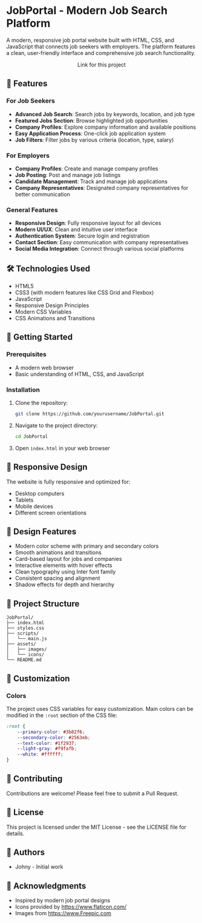 # JobPortal - Modern Job Search Platform

A modern, responsive job portal website built with HTML, CSS, and JavaScript that connects job seekers with employers. The platform features a clean, user-friendly interface and comprehensive job search functionality.


 <div align="center">
  <a href="https://johnysaravanan.github.io/JobPortal/" style="text-decoration: none;">
   Link
  </a> for this project
</div>

## 🌟 Features

### For Job Seekers
- **Advanced Job Search**: Search jobs by keywords, location, and job type
- **Featured Jobs Section**: Browse highlighted job opportunities
- **Company Profiles**: Explore company information and available positions
- **Easy Application Process**: One-click job application system
- **Job Filters**: Filter jobs by various criteria (location, type, salary)

### For Employers
- **Company Profiles**: Create and manage company profiles
- **Job Posting**: Post and manage job listings
- **Candidate Management**: Track and manage job applications
- **Company Representatives**: Designated company representatives for better communication

### General Features
- **Responsive Design**: Fully responsive layout for all devices
- **Modern UI/UX**: Clean and intuitive user interface
- **Authentication System**: Secure login and registration
- **Contact Section**: Easy communication with company representatives
- **Social Media Integration**: Connect through various social platforms

## 🛠️ Technologies Used

- HTML5
- CSS3 (with modern features like CSS Grid and Flexbox)
- JavaScript
- Responsive Design Principles
- Modern CSS Variables
- CSS Animations and Transitions

## 🚀 Getting Started

### Prerequisites
- A modern web browser
- Basic understanding of HTML, CSS, and JavaScript

### Installation
1. Clone the repository:
   ```bash
   git clone https://github.com/yourusername/JobPortal.git
   ```
2. Navigate to the project directory:
   ```bash
   cd JobPortal
   ```
3. Open `index.html` in your web browser

## 📱 Responsive Design

The website is fully responsive and optimized for:
- Desktop computers
- Tablets
- Mobile devices
- Different screen orientations

## 🎨 Design Features

- Modern color scheme with primary and secondary colors
- Smooth animations and transitions
- Card-based layout for jobs and companies
- Interactive elements with hover effects
- Clean typography using Inter font family
- Consistent spacing and alignment
- Shadow effects for depth and hierarchy

## 📂 Project Structure

```
JobPortal/
├── index.html
├── styles.css
├── scripts/
│   └── main.js
├── assets/
│   ├── images/
│   └── icons/
└── README.md
```

## 🔧 Customization

### Colors
The project uses CSS variables for easy customization. Main colors can be modified in the `:root` section of the CSS file:

```css
:root {
    --primary-color: #3b82f6;
    --secondary-color: #2563eb;
    --text-color: #1f2937;
    --light-gray: #f9fafb;
    --white: #ffffff;
}
```

## 🤝 Contributing

Contributions are welcome! Please feel free to submit a Pull Request.

## 📝 License

This project is licensed under the MIT License - see the LICENSE file for details.

## 👥 Authors

- Johny - Initial work

## 🙏 Acknowledgments

- Inspired by modern job portal designs
- Icons provided by https://www.flaticon.com/
- Images from https://www.Freepic.com
